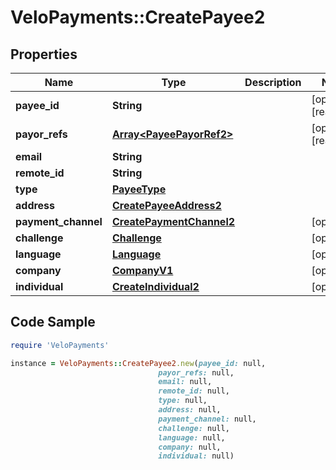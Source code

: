 # VeloPayments::CreatePayee2

## Properties

Name | Type | Description | Notes
------------ | ------------- | ------------- | -------------
**payee_id** | **String** |  | [optional] [readonly] 
**payor_refs** | [**Array&lt;PayeePayorRef2&gt;**](PayeePayorRef2.md) |  | [optional] [readonly] 
**email** | **String** |  | 
**remote_id** | **String** |  | 
**type** | [**PayeeType**](PayeeType.md) |  | 
**address** | [**CreatePayeeAddress2**](CreatePayeeAddress2.md) |  | 
**payment_channel** | [**CreatePaymentChannel2**](CreatePaymentChannel2.md) |  | [optional] 
**challenge** | [**Challenge**](Challenge.md) |  | [optional] 
**language** | [**Language**](Language.md) |  | [optional] 
**company** | [**CompanyV1**](CompanyV1.md) |  | [optional] 
**individual** | [**CreateIndividual2**](CreateIndividual2.md) |  | [optional] 

## Code Sample

```ruby
require 'VeloPayments'

instance = VeloPayments::CreatePayee2.new(payee_id: null,
                                 payor_refs: null,
                                 email: null,
                                 remote_id: null,
                                 type: null,
                                 address: null,
                                 payment_channel: null,
                                 challenge: null,
                                 language: null,
                                 company: null,
                                 individual: null)
```


